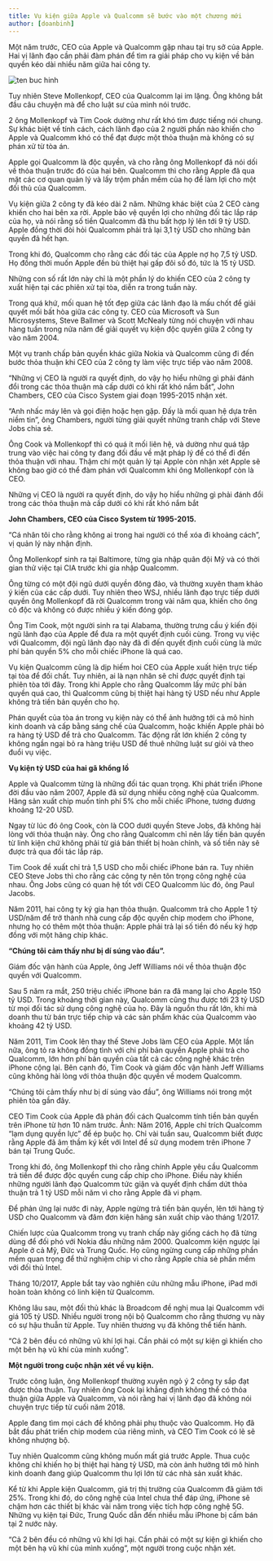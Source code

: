 ```yaml
---
title: Vụ kiện giữa Apple và Qualcomm sẽ bước vào một chương mới
author: [doanbinh]
---
```


Một năm trước, CEO của Apple và Qualcomm gặp nhau tại trụ sở của Apple. Hai vị lãnh đạo cần phải đàm phán để tìm ra giải pháp cho vụ kiện về bản quyền kéo dài nhiều năm giữa hai công ty. 

![ten buc hinh](http://vnmedia.vn/dataimages/201904/original/images2328791_HNMO_QL_APPL_1.jpg "ten buc hinh")

Tuy nhiên Steve Mollenkopf, CEO của Qualcomm lại im lặng. Ông không bắt đầu câu chuyện mà để cho luật sư của mình nói trước.

2 ông Mollenkopf và Tim Cook dường như rất khó tìm được tiếng nói chung. Sự khác biệt về tính cách, cách lãnh đạo của 2 người phần nào khiến cho Apple và Qualcomm khó có thể đạt được một thỏa thuận mà không có sự phán xử từ tòa án.

Apple gọi Qualcomm là độc quyền, và cho rằng ông Mollenkopf đã nói dối về thỏa thuận trước đó của hai bên. Qualcomm thì cho rằng Apple đã qua mặt các cơ quan quản lý và lấy trộm phần mềm của họ để làm lợi cho một đối thủ của Qualcomm.


Vụ kiện giữa 2 công ty đã kéo dài 2 năm. Những khác biệt của 2 CEO càng khiến cho hai bên xa rời. Apple bảo vệ quyền lợi cho những đối tác lắp ráp của họ, và nói rằng số tiền Qualcomm đã thu bất hợp lý lên tới 9 tỷ USD. Apple đồng thời đòi hỏi Qualcomm phải trả lại 3,1 tỷ USD cho những bản quyền đã hết hạn.

Trong khi đó, Qualcomm cho rằng các đối tác của Apple nợ họ 7,5 tỷ USD. Họ đồng thời muốn Apple đền bù thiệt hại gấp đôi số đó, tức là 15 tỷ USD.

Những con số rất lớn này chỉ là một phần lý do khiến CEO của 2 công ty xuất hiện tại các phiên xử tại tòa, diễn ra trong tuần này.

Trong quá khứ, mối quan hệ tốt đẹp giữa các lãnh đạo là mấu chốt để giải quyết mối bất hòa giữa các công ty. CEO của Microsoft và Sun Microsystems, Steve Ballmer và Scott McNealy từng nói chuyện với nhau hàng tuần trong nửa năm để giải quyết vụ kiện độc quyền giữa 2 công ty vào năm 2004.

Một vụ tranh chấp bản quyền khác giữa Nokia và Qualcomm cũng đi đến bước thỏa thuận khi CEO của 2 công ty làm việc trực tiếp vào năm 2008.

“Những vị CEO là người ra quyết định, do vậy họ hiểu những gì phải đánh đổi trong các thỏa thuận mà cấp dưới có khi rất khó nắm bắt”, John Chambers, CEO của Cisco System giai đoạn 1995-2015 nhận xét.

“Anh nhấc máy lên và gọi điện hoặc hẹn gặp. Đấy là mối quan hệ dựa trên niềm tin”, ông Chambers, người từng giải quyết những tranh chấp với Steve Jobs chia sẻ.

Ông Cook và Mollenkopf thì có quá ít mối liên hệ, và dường như quá tập trung vào việc hai công ty đang đối đầu về mặt pháp lý để có thể đi đến thỏa thuận với nhau. Thậm chí một quản lý tại Apple còn nhận xét Apple sẽ không bao giờ có thể đàm phán với Qualcomm khi ông Mollenkopf còn là CEO.

Những vị CEO là người ra quyết định, do vậy họ hiểu những gì phải đánh đổi trong các thỏa thuận mà cấp dưới có khi rất khó nắm bắt

**John Chambers, CEO của Cisco System từ 1995-2015.**

“Cá nhân tôi cho rằng không ai trong hai người có thể xóa đi khoảng cách”, vị quản lý này nhận định.

Ông Mollenkopf sinh ra tại Baltimore, từng gia nhập quân đội Mỹ và có thời gian thử việc tại CIA trước khi gia nhập Qualcomm.

Ông từng có một đội ngũ dưới quyền đông đảo, và thường xuyên tham khảo ý kiến của các cấp dưới. Tuy nhiên theo WSJ, nhiều lãnh đạo trực tiếp dưới quyền ông Mollenkopf đã rời Qualcomm trong vài năm qua, khiến cho ông cô độc và không có được nhiều ý kiến đóng góp.

Ông Tim Cook, một người sinh ra tại Alabama, thường trưng cầu ý kiến đội ngũ lãnh đạo của Apple để đưa ra một quyết định cuối cùng. Trong vụ việc với Qualcomm, đội ngũ lãnh đạo này đã đi đến quyết định cuối cùng là mức phí bản quyền 5% cho mỗi chiếc iPhone là quá cao.

Vụ kiện Qualcomm cũng là dịp hiếm hoi CEO của Apple xuất hiện trực tiếp tại tòa để đối chất. Tuy nhiên, ai là nạn nhân sẽ chỉ được quyết định tại phiên tòa tới đây. Trong khi Apple cho rằng Qualcomm lấy mức phí bản quyền quá cao, thì Qualcomm cũng bị thiệt hại hàng tỷ USD nếu như Apple không trả tiền bản quyền cho họ.

Phán quyết của tòa án trong vụ kiện này có thể ảnh hưởng tới cả mô hình kinh doanh và cấp bằng sáng chế của Qualcomm, hoặc khiến Apple phải bỏ ra hàng tỷ USD để trả cho Qualcomm. Tác động rất lớn khiến 2 công ty không ngần ngại bỏ ra hàng triệu USD để thuê những luật sư giỏi và theo đuổi vụ việc.

**Vụ kiện tỷ USD của hai gã khổng lồ**

Apple và Qualcomm từng là những đối tác quan trọng. Khi phát triển iPhone đời đầu vào năm 2007, Apple đã sử dụng nhiều công nghệ của Qualcomm. Hãng sản xuất chip muốn tính phí 5% cho mỗi chiếc iPhone, tương đương khoảng 12-20 USD.

Ngay từ lúc đó ông Cook, còn là COO dưới quyền Steve Jobs, đã không hài lòng với thỏa thuận này. Ông cho rằng Qualcomm chỉ nên lấy tiền bản quyền từ linh kiện chứ không phải từ giá bán thiết bị hoàn chỉnh, và số tiền này sẽ được trả qua đối tác lắp ráp.

Tim Cook đề xuất chỉ trả 1,5 USD cho mỗi chiếc iPhone bán ra. Tuy nhiên CEO Steve Jobs thì cho rằng các công ty nên tôn trọng công nghệ của nhau. Ông Jobs cũng có quan hệ tốt với CEO Qualcomm lúc đó, ông Paul Jacobs.

Năm 2011, hai công ty ký gia hạn thỏa thuận. Qualcomm trả cho Apple 1 tỷ USD/năm để trở thành nhà cung cấp độc quyền chip modem cho iPhone, nhưng họ có thêm một thỏa thuận: Apple phải trả lại số tiền đó nếu ký hợp đồng với một hãng chip khác.

**“Chúng tôi cảm thấy như bị dí súng vào đầu”.**

Giám đốc vận hành của Apple, ông Jeff Williams nói về thỏa thuận độc quyền với Qualcomm.

Sau 5 năm ra mắt, 250 triệu chiếc iPhone bán ra đã mang lại cho Apple 150 tỷ USD. Trong khoảng thời gian này, Qualcomm cũng thu được tới 23 tỷ USD từ mọi đối tác sử dụng công nghệ của họ. Đây là nguồn thu rất lớn, khi mà doanh thu từ bán trực tiếp chip và các sản phẩm khác của Qualcomm vào khoảng 42 tỷ USD.

Năm 2011, Tim Cook lên thay thế Steve Jobs làm CEO của Apple. Một lần nữa, ông tỏ ra không đồng tình với chi phí bản quyền Apple phải trả cho Qualcomm, lớn hơn phí bản quyền của tất cả các công nghệ khác trên iPhone cộng lại. Bên cạnh đó, Tim Cook và giám đốc vận hành Jeff Williams cũng không hài lòng với thỏa thuận độc quyền về modem Qualcomm.

“Chúng tôi cảm thấy như bị dí súng vào đầu”, ông Williams nói trong một phiên tòa gần đây.

CEO Tim Cook của Apple đã phản đối cách Qualcomm tính tiền bản quyền trên iPhone từ hơn 10 năm trước. Ảnh:
Năm 2016, Apple chỉ trích Qualcomm “lạm dụng quyền lực” để ép buộc họ. Chỉ vài tuần sau, Qualcomm biết được rằng Apple đã âm thầm ký kết với Intel để sử dụng modem trên iPhone 7 bán tại Trung Quốc.

Trong khi đó, ông Mollenkopf thì cho rằng chính Apple yêu cầu Qualcomm trả tiền để được độc quyền cung cấp chip cho iPhone. Điều này khiến những người lãnh đạo Qualcomm tức giận và quyết định chấm dứt thỏa thuận trả 1 tỷ USD mỗi năm vì cho rằng Apple đã vi phạm.

Để phản ứng lại nước đi này, Apple ngừng trả tiền bản quyền, lên tới hàng tỷ USD cho Qualcomm và đâm đơn kiện hãng sản xuất chip vào tháng 1/2017.

Chiến lược của Qualcomm trong vụ tranh chấp này giống cách họ đã từng dùng để đối phó với Nokia đầu những năm 2000. Qualcomm kiện ngược lại Apple ở cả Mỹ, Đức và Trung Quốc. Họ cũng ngừng cung cấp những phần mềm quan trọng để thử nghiệm chip vì cho rằng Apple chia sẻ phần mềm với đối thủ Intel.

Tháng 10/2017, Apple bắt tay vào nghiên cứu những mẫu iPhone, iPad mới hoàn toàn không có linh kiện từ Qualcomm.

Không lâu sau, một đối thủ khác là Broadcom đề nghị mua lại Qualcomm với giá 105 tỷ USD. Nhiều người trong nội bộ Qualcomm cho rằng thương vụ này có sự hậu thuẫn từ Apple. Tuy nhiên thương vụ đã không thể tiến hành.

“Cả 2 bên đều có những vũ khí lợi hại. Cần phải có một sự kiện gì khiến cho một bên hạ vũ khí của mình xuống”.

**Một người trong cuộc nhận xét về vụ kiện.**

Trước công luận, ông Mollenkopf thường xuyên ngỏ ý 2 công ty sắp đạt được thỏa thuận. Tuy nhiên ông Cook lại khẳng định không thể có thỏa thuận giữa Apple và Qualcomm, và nói rằng hai vị lãnh đạo đã không nói chuyện trực tiếp từ cuối năm 2018.

Apple đang tìm mọi cách để không phải phụ thuộc vào Qualcomm. Họ đã bắt đầu phát triển chip modem của riêng mình, và CEO Tim Cook có lẽ sẽ không nhượng bộ.

Tuy nhiên Qualcomm cũng không muốn mất giá trước Apple. Thua cuộc không chỉ khiến họ bị thiệt hại hàng tỷ USD, mà còn ảnh hưởng tới mô hình kinh doanh đang giúp Qualcomm thu lợi lớn từ các nhà sản xuất khác.

Kể từ khi Apple kiện Qualcomm, giá trị thị trường của Qualcomm đã giảm tới 25%. Trong khi đó, do công nghệ của Intel chưa thể đáp ứng, iPhone sẽ chậm hơn các thiết bị khác vài năm trong việc tích hợp công nghệ 5G. Những vụ kiện tại Đức, Trung Quốc dẫn đến nhiều mẫu iPhone bị cấm bán tại 2 nước này.

“Cả 2 bên đều có những vũ khí lợi hại. Cần phải có một sự kiện gì khiến cho một bên hạ vũ khí của mình xuống”, một người trong cuộc nhận xét.